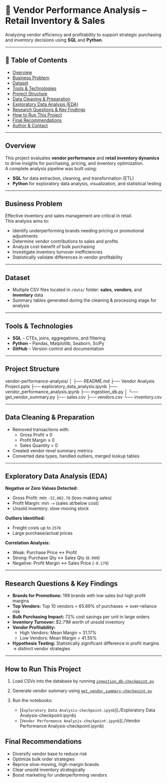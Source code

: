 # 🧾 Vendor Performance Analysis – Retail Inventory & Sales

Analyzing vendor efficiency and profitability to support strategic purchasing and inventory decisions using **SQL** and **Python**.

---

## 📌 Table of Contents
- [Overview](#overview)  
- [Business Problem](#business-problem)  
- [Dataset](#dataset)  
- [Tools & Technologies](#tools--technologies)  
- [Project Structure](#project-structure)  
- [Data Cleaning & Preparation](#data-cleaning--preparation)  
- [Exploratory Data Analysis (EDA)](#exploratory-data-analysis-eda)  
- [Research Questions & Key Findings](#research-questions--key-findings)  
- [How to Run This Project](#how-to-run-this-project)  
- [Final Recommendations](#final-recommendations)  
- [Author & Contact](#author--contact)  

---

## Overview
This project evaluates **vendor performance** and **retail inventory dynamics** to drive insights for purchasing, pricing, and inventory optimization.  
A complete analysis pipeline was built using:
- **SQL** for data extraction, cleaning, and transformation (ETL)  
- **Python** for exploratory data analysis, visualization, and statistical testing  

---

## Business Problem
Effective inventory and sales management are critical in retail.  
This analysis aims to:
- Identify underperforming brands needing pricing or promotional adjustments  
- Determine vendor contributions to sales and profits  
- Analyze cost-benefit of bulk purchasing  
- Investigate inventory turnover inefficiencies  
- Statistically validate differences in vendor profitability  

---

## Dataset
- Multiple CSV files located in `/data/` folder: **sales**, **vendors**, and **inventory** data  
- Summary tables generated during the cleaning & processing stage for analysis  

---

## Tools & Technologies
- **SQL** – CTEs, joins, aggregations, and filtering  
- **Python** – Pandas, Matplotlib, Seaborn, SciPy  
- **GitHub** – Version control and documentation  

---

## Project Structure
vendor-performance-analysis/
│
├── README.md
├── Vendor Analysis Project.pptx
├── exploratory_data_analysis.ipynb
├── vendor_performance_analysis.ipynb
├── ingestion_db.py
│   └── get_vendor_summary.py
├── sales.csv
├── vendors.csv
└── inventory.csv


---

## Data Cleaning & Preparation
- Removed transactions with:
  - Gross Profit ≤ 0  
  - Profit Margin ≤ 0  
  - Sales Quantity = 0  
- Created vendor-level summary metrics  
- Converted data types, handled outliers, merged lookup tables  

---

## Exploratory Data Analysis (EDA)
**Negative or Zero Values Detected:**
- Gross Profit: min `-52,002.78` (loss-making sales)  
- Profit Margin: min `-∞` (sales at/below cost)  
- Unsold inventory: slow-moving stock  

**Outliers Identified:**
- Freight costs up to `257K`  
- Large purchase/actual prices  

**Correlation Analysis:**
- Weak: Purchase Price ↔ Profit  
- Strong: Purchase Qty ↔ Sales Qty (`0.999`)  
- Negative: Profit Margin ↔ Sales Price (`-0.179`)  

---

## Research Questions & Key Findings
- **Brands for Promotions:** 198 brands with low sales but high profit margins  
- **Top Vendors:** Top 10 vendors = 65.69% of purchases → over-reliance risk  
- **Bulk Purchasing Impact:** 72% cost savings per unit in large orders  
- **Inventory Turnover:** $2.71M worth of unsold inventory  
- **Vendor Profitability:**  
  - High Vendors: Mean Margin = 31.17%  
  - Low Vendors: Mean Margin = 41.55%  
- **Hypothesis Testing:** Statistically significant difference in profit margins → distinct vendor strategies  

---

## How to Run This Project
1. Load CSVs into the database by running [`ingestion_db-checkpoint.py`](./ingestion_db-checkpoint.py)

2. Generate vendor summary using [`get_vendor_summary-checkpoint.py`](./get_vendor_summary-checkpoint.py)

3. Run the notebooks:
   - [`Exploratory Data Analysis-checkpoint.ipynb`](./Exploratory Data Analysis-checkpoint.ipynb)
   - [`Vendor Performance Analysis-checkpoint.ipynb`](./Vendor Performance Analysis-checkpoint.ipynb)


## Final Recommendations

- Diversify vendor base to reduce risk  
- Optimize bulk order strategies  
- Reprice slow-moving, high-margin brands  
- Clear unsold inventory strategically  
- Boost marketing for underperforming vendors




